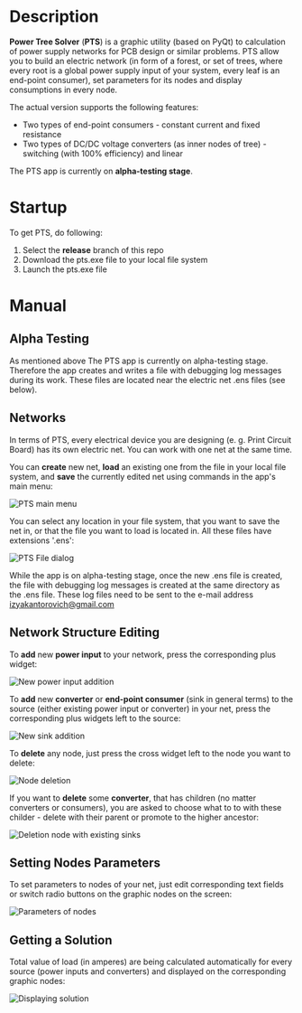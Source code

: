 
# Description
**Power Tree Solver** (**PTS**) is a graphic utility (based on PyQt) to calculation of power supply networks for PCB design or similar problems.
PTS allow you to build an electric network (in form of a forest, or set of trees, where every root is a global power supply input of your system, every leaf is an end-point consumer), set parameters for its nodes and display consumptions in every node.

The actual version supports the following features:
- Two types of end-point consumers - constant current and fixed resistance
- Two types of DC/DC voltage converters (as inner nodes of tree) - switching (with 100% efficiency) and linear

The PTS app is currently on **alpha-testing stage**.

# Startup
To get PTS, do following:
1. Select the **release** branch of this repo
2. Download the pts.exe file to your local file system
3. Launch the pts.exe file

# Manual
## Alpha Testing
As mentioned above The PTS app is currently on alpha-testing stage. Therefore the app creates and writes a file with debugging log messages during its work. These files are located near the electric net .ens files (see below).

## Networks
In terms of PTS, every electrical device you are designing (e. g. Print Circuit Board) has its own electric net. You can work with one net at the same time.     

You can **create** new net, **load** an existing one from the file in your local file system, and **save** the currently edited net using commands in the app's main menu:      

![](pictures_for_manual/main_menu.png "PTS main menu")

  
You can select any location in your file system, that you want to save the net in, or that the file you want to load is located in. All these files have extensions '.ens':

![](pictures_for_manual/file_dialog.png "PTS File dialog")

While the app is on alpha-testing stage, once the new .ens file is created, the file with debugging log messages is created at the same directory as the .ens file.
These log files need to be sent to the e-mail address izyakantorovich@gmail.com

## Network Structure Editing
To **add** new **power input** to your network, press the corresponding plus widget:

![](pictures_for_manual/add_input.png "New power input addition")


To **add** new **converter** or **end-point consumer** (sink in general terms) to the source (either existing power input or converter) in your net, press the corresponding plus widgets left to the source:

![](pictures_for_manual/add_sink.png "New sink addition")


To **delete** any node, just press the cross widget left to the node you want to delete:

![](pictures_for_manual/delete.png "Node deletion")


If you want to **delete** some **converter**, that has children (no matter converters or consumers), you are asked to choose what to to with these childer - delete with their parent or promote to the higher ancestor:

![](pictures_for_manual/add_input.png "Deletion node with existing sinks")

## Setting Nodes Parameters
To set parameters to nodes of your net, just edit corresponding text fields or switch radio buttons on the graphic nodes on the screen:

![](pictures_for_manual/add_input.png "Parameters of nodes")

## Getting a Solution
Total value of load (in amperes) are being calculated automatically for every source (power inputs and converters) and displayed on the corresponding graphic nodes:

![](pictures_for_manual/solution.png "Displaying solution")
